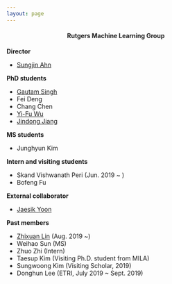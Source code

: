 ```yaml
---
layout: page
---
```


<h4 style="text-align: center">Rutgers Machine Learning Group</h4>

<!--#### Rutgers Machinne Learning Group-->

**Director**
- [Sungjin Ahn](../index)

<!--### Current Members-->
**PhD students**

- [Gautam Singh](http://singhgautam.github.io/)  
- Fei Deng  
- Chang Chen  
- [Yi-Fu Wu](http://www.yifuwu.com/)  
- [Jindong Jiang](https://www.jindongjiang.me/)


**MS students**  
- Junghyun Kim  

**Intern and visiting students** 

- Skand Vishwanath Peri (Jun. 2019 ~ )
- Bofeng Fu

**External collaborator**  
- [Jaesik Yoon](https://sites.google.com/view/jaesikyoon/home)  


<!--
**Visiting scholar** 
- 
-->

**Past members**  
- [Zhixuan Lin](https://www.zhixuanlin.com/) (Aug. 2019 ~)  
- Weihao Sun (MS)
- Zhuo Zhi (Intern)  
- Taesup Kim (Visiting Ph.D. student from MILA)  
- Sungwoong Kim (Visiting Scholar, 2019)  
- Donghun Lee (ETRI, July 2019 ~ Sept. 2019)  